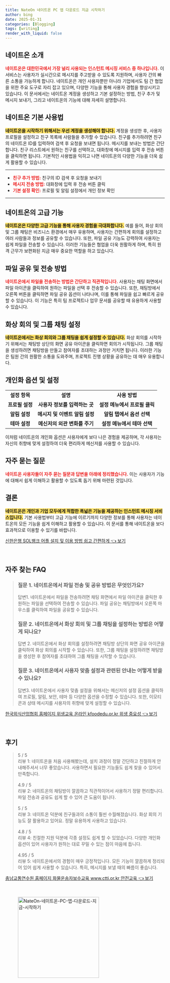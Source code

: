```yaml
---
title: NateOn 네이트온 PC 앱 다운로드 지금 시작하기
author: bing
date: 2025-01-31
categories: [Blogging]
tags: [writing]
render_with_liquid: false
---
```



<h2 id='네이트온_소개'>네이트온 소개</h2>

<p><b><span style="color: #ee2323;">네이트온은 대한민국에서 가장 널리 사용되는 인스턴트 메시징 서비스 중 하나입니다.</span></b> 이 서비스는 사용자가 실시간으로 메시지를 주고받을 수 있도록 지원하며, 사용자 간의 빠른 소통을 가능하게 합니다. 네이트온은 개인 사용자뿐만 아니라 기업에서도 팀 간 협업을 위한 주요 도구로 자리 잡고 있으며, 다양한 기능을 통해 사용자 경험을 향상시키고 있습니다. 이 문서에서는 네이트온 계정을 생성하고 기본 설정하는 방법, 친구 추가 및 메시지 보내기, 그리고 네이트온의 기능에 대해 자세히 설명합니다.</p>

<h2 id='기본_사용법'>네이트온 기본 사용법</h2>

<p><b><span style="background-color: #ffe066;">네이트온을 시작하기 위해서는 우선 계정을 생성해야 합니다.</span></b> 계정을 생성한 후, 사용자 프로필을 설정하고 친구 목록에 사람들을 추가할 수 있습니다. 친구를 추가하려면 친구의 네이트온 ID를 입력하여 검색 후 요청을 보내면 됩니다. 메시지를 보내는 방법은 간단합니다. 친구 리스트에서 원하는 친구를 선택하고, 대화창에 메시지를 입력 후 전송 버튼을 클릭하면 됩니다. 기본적인 사용법을 익히고 나면 네이트온의 다양한 기능을 더욱 쉽게 활용할 수 있습니다.</p>

<hr />

<ul>
    <li><b><span style="color: #ee2323;">친구 추가 방법:</span></b> 친구의 ID 검색 후 요청을 보내기</li>
    <li><b><span style="color: #ee2323;">메시지 전송 방법:</span></b> 대화창에 입력 후 전송 버튼 클릭</li>
    <li><b><span style="color: #ee2323;">기본 설정 확인:</span></b> 프로필 및 알림 설정에서 개인 정보 확인</li>
</ul>

<hr />

<h2 id='고급_기능'>네이트온의 고급 기능</h2>

<p><b><span style="background-color: #ffe066;">네이트온은 다양한 고급 기능을 통해 사용자 경험을 극대화합니다.</span></b> 예를 들어, 화상 회의 및 그룹 채팅은 비즈니스 환경에서 매우 유용하며, 사용자는 간편하게 회의를 설정하고 여러 사람들과 정보를 공유할 수 있습니다. 또한, 파일 공유 기능도 강력하여 사용자는 쉽게 파일을 전송할 수 있습니다. 이러한 기능들은 협업을 더욱 원활하게 하며, 특히 원격 근무가 보편화된 지금 매우 중요한 역할을 하고 있습니다.</p>

<h2 id='파일_공유_및_전송'>파일 공유 및 전송 방법</h2>

<p><b><span style="color: #ee2323;">네이트온에서 파일을 전송하는 방법은 간단하고 직관적입니다.</span></b> 사용자는 채팅 화면에서 파일 아이콘을 클릭하여 원하는 파일을 선택 후 전송할 수 있습니다. 또한, 채팅방에서 오른쪽 버튼을 클릭하면 파일 공유 옵션이 나타나며, 이를 통해 파일을 쉽고 빠르게 공유할 수 있습니다. 이 기능은 특히 팀 프로젝트나 업무 문서를 공유할 때 유용하게 사용할 수 있습니다.</p>

<h2 id='화상회의_및_그룹채팅'>화상 회의 및 그룹 채팅 설정</h2>

<p><b><span style="background-color: #ffe066;">네이트온에서는 화상 회의와 그룹 채팅을 쉽게 설정할 수 있습니다.</span></b> 화상 회의를 시작하기 위해서는 채팅방 상단의 화면 공유 아이콘을 클릭하면 회의가 시작됩니다. 그룹 채팅을 생성하려면 채팅방을 만들고 참여자를 초대하는 과정만 거치면 됩니다. 이러한 기능은 팀원 간의 원활한 소통을 도와주며, 프로젝트 진행 상황을 공유하는 데 매우 유용합니다.</p>

<h2 id='개인화_옵션_및_설정'>개인화 옵션 및 설정</h2>

<table>
    <tr>
        <td style="text-align: center; height: 17px;"><b>설정 항목</b></td>
        <td style="text-align: center; height: 17px;"><b>설명</b></td>
        <td style="text-align: center; height: 17px;"><b>사용 방법</b></td>
    </tr>
    <tr>
        <td style="text-align: center; height: 17px;"><b>프로필 설정</b></td>
        <td style="text-align: center; height: 17px;"><b>사용자 정보를 입력하는 곳</b></td>
        <td style="text-align: center; height: 17px;"><b>설정 메뉴에서 프로필 클릭</b></td>
    </tr>
    <tr>
        <td style="text-align: center; height: 17px;"><b>알림 설정</b></td>
        <td style="text-align: center; height: 17px;"><b>메시지 및 이벤트 알림 설정</b></td>
        <td style="text-align: center; height: 17px;"><b>알림 탭에서 옵션 선택</b></td>
    </tr>
    <tr>
        <td style="text-align: center; height: 17px;"><b>테마 설정</b></td>
        <td style="text-align: center; height: 17px;"><b>메신저의 외관 변화를 주기</b></td>
        <td style="text-align: center; height: 17px;"><b>설정 메뉴에서 테마 선택</b></td>
    </tr>
</table>

<p>이처럼 네이트온의 개인화 옵션은 사용자에게 보다 나은 경험을 제공하며, 각 사용자는 자신의 취향에 맞게 설정하여 더욱 편리하게 메신저를 사용할 수 있습니다.</p>

<h2 id='자주_묻는_질문'>자주 묻는 질문</h2>

<p><b><span style="color: #ee2323;">네이트온 사용자들이 자주 묻는 질문과 답변을 아래에 정리했습니다.</span></b> 이는 사용자가 기능에 대해서 쉽게 이해하고 활용할 수 있도록 돕기 위해 마련된 것입니다.</p>

<h2 id='결론'>결론</h2>

<p><b><span style="background-color: #ffe066;">네이트온은 개인과 기업 모두에게 적합한 폭넓은 기능을 제공하는 인스턴트 메시징 서비스입니다.</span></b> 기본 사용법부터 고급 기능에 이르기까지 다양한 정보를 통해 사용자는 네이트온의 모든 기능을 쉽게 이해하고 활용할 수 있습니다. 이 문서를 통해 네이트온을 보다 효과적으로 이용할 수 있기를 바랍니다.</p>


<p><a class="click-button" title="신한은행 SOL뱅크 어플 설치 및 이용 방법 쉽고 간편하게" href="https://somered.github.io/posts/%EC%8B%A0%ED%95%9C%EC%9D%80%ED%96%89-SOL%EB%B1%85%ED%81%AC-%EC%96%B4%ED%94%8C-%EC%84%A4%EC%B9%98-%EB%B0%8F-%EC%9D%B4%EC%9A%A9-%EB%B0%A9%EB%B2%95-%EC%89%BD%EA%B3%A0-%EA%B0%84%ED%8E%B8%ED%95%98%EA%B2%8C/" rel="dofollow">신한은행 SOL뱅크 어플 설치 및 이용 방법 쉽고 간편하게 👈 보기</a></p><br>
<h2 id='자주_찾는_FAQ'>자주 찾는 FAQ</h2>
<div itemscope="" itemtype="https://schema.org/FAQPage"> 
<blockquote> 
<div itemscope="" itemprop="mainEntity" itemtype="https://schema.org/Question"> 
<h3 itemprop="name">질문 1. 네이트온에서 파일 전송 및 공유 방법은 무엇인가요?</h3> 
<div itemscope="" itemprop="acceptedAnswer" itemtype="https://schema.org/Answer"> 
<span itemprop="text"> 
<p>답변1. 네이트온에서 파일을 전송하려면 채팅 화면에서 파일 아이콘을 클릭한 후 원하는 파일을 선택하여 전송할 수 있습니다. 파일 공유는 채팅방에서 오른쪽 마우스를 클릭하여 파일을 공유할 수 있습니다.</p> 
</span> 
</div> 
</div> 
<div itemscope="" itemprop="mainEntity" itemtype="https://schema.org/Question"> 
<h3 itemprop="name">질문 2. 네이트온에서 화상 회의 및 그룹 채팅을 설정하는 방법은 어떻게 되나요?</h3> 
<div itemscope="" itemprop="acceptedAnswer" itemtype="https://schema.org/Answer"> 
<span itemprop="text"> 
<p>답변 2. 네이트온에서 화상 회의를 설정하려면 채팅방 상단의 화면 공유 아이콘을 클릭하여 화상 회의를 시작할 수 있습니다. 또한, 그룹 채팅을 설정하려면 채팅방을 생성한 후 참여자를 초대하여 그룹 채팅을 시작할 수 있습니다.</p> 
</span> 
</div> 
</div> 
<div itemscope="" itemprop="mainEntity" itemtype="https://schema.org/Question"> 
<h3 itemprop="name">질문 3. 네이트온에서 사용자 맞춤 설정과 관련된 안내는 어떻게 받을 수 있나요?</h3> 
<div itemscope="" itemprop="acceptedAnswer" itemtype="https://schema.org/Answer"> 
<span itemprop="text"> 
<p>답변3. 네이트온에서 사용자 맞춤 설정을 위해서는 메신저의 설정 옵션을 클릭하여 프로필, 알림, 보안, 테마 등 다양한 옵션을 수정할 수 있습니다. 또한, 이모티콘과 상태 메시지를 사용자의 취향에 맞게 설정할 수 있습니다.</p> 
</span> 
</div> 
</div> 
</blockquote> 
</div>
<p><a class="click-button" title="한국외식산업협회 홈페이지 위생교육 온라인 kfoodedu.or.kr 위생 중요성" href="https://somered.github.io/posts/%ED%95%9C%EA%B5%AD%EC%99%B8%EC%8B%9D%EC%82%B0%EC%97%85%ED%98%91%ED%9A%8C-%ED%99%88%ED%8E%98%EC%9D%B4%EC%A7%80-%EC%9C%84%EC%83%9D%EA%B5%90%EC%9C%A1-%EC%98%A8%EB%9D%BC%EC%9D%B8-kfoodedu.or.kr-%EC%9C%84%EC%83%9D-%EC%A4%91%EC%9A%94%EC%84%B1/" rel="dofollow">한국외식산업협회 홈페이지 위생교육 온라인 kfoodedu.or.kr 위생 중요성 👈 보기</a></p><br>
<h2 id='후기'>후기</h2>
<div itemscope itemtype="https://schema.org/Product">
  <blockquote>
  <div itemprop="review" itemscope itemtype="https://schema.org/Review">
      <div itemprop="reviewRating" itemscope itemtype="https://schema.org/Rating"> <span itemprop="ratingValue">5</span> / <span itemprop="bestRating">5</span> </div>
      <span itemprop="reviewBody">리뷰 1: 네이트온을 처음 사용해봤는데, 설치 과정이 정말 간단하고 친절하게 안내해주셔서 너무 좋았습니다. 사용하면서 필요한 기능들도 쉽게 찾을 수 있어서 만족합니다.</span>
  </div>
  <br>
  <div itemprop="review" itemscope itemtype="https://schema.org/Review">
      <div itemprop="reviewRating" itemscope itemtype="https://schema.org/Rating"> <span itemprop="ratingValue">4.9</span> / <span itemprop="bestRating">5</span> </div>
      <span itemprop="reviewBody">리뷰 2: 네이트온의 채팅방이 깔끔하고 직관적이어서 사용하기 정말 편리합니다. 파일 전송과 공유도 쉽게 할 수 있어 큰 도움이 됩니다.</span>
  </div>
  <br>
  <div itemprop="review" itemscope itemtype="https://schema.org/Review">
      <div itemprop="reviewRating" itemscope itemtype="https://schema.org/Rating"> <span itemprop="ratingValue">5</span> / <span itemprop="bestRating">5</span> </div>
      <span itemprop="reviewBody">리뷰 3: 네이트온 덕분에 친구들과의 소통이 훨씬 수월해졌습니다. 화상 회의 기능도 잘 활용하고 있어요. 정말 유용하게 사용하고 있습니다.</span>
  </div>
  <br>
  <div itemprop="review" itemscope itemtype="https://schema.org/Review">
      <div itemprop="reviewRating" itemscope itemtype="https://schema.org/Rating"> <span itemprop="ratingValue">4.8</span> / <span itemprop="bestRating">5</span> </div>
      <span itemprop="reviewBody">리뷰 4: 친절한 지원 덕분에 각종 설정도 쉽게 할 수 있었습니다. 다양한 개인화 옵션이 있어 사용자가 원하는 대로 꾸밀 수 있는 점이 마음에 듭니다.</span>
  </div>
  <br>
  <div itemprop="review" itemscope itemtype="https://schema.org/Review">
      <div itemprop="reviewRating" itemscope itemtype="https://schema.org/Rating"> <span itemprop="ratingValue">4.95</span> / <span itemprop="bestRating">5</span> </div>
      <span itemprop="reviewBody">리뷰 5: 네이트온에서의 경험이 매우 긍정적입니다. 모든 기능이 깔끔하게 정리되어 있어 쉽게 사용할 수 있습니다. 특히, 메시지를 보낼 때의 빠름이 좋습니다.</span>
  </div>
  </blockquote>
</div>
<p><a class="click-button" title="충남교통연수원 홈페이지 화물운송자보수교육 www.ctti.or.kr 안전교육" href="https://somered.github.io/posts/%EC%B6%A9%EB%82%A8%EA%B5%90%ED%86%B5%EC%97%B0%EC%88%98%EC%9B%90-%ED%99%88%ED%8E%98%EC%9D%B4%EC%A7%80-%ED%99%94%EB%AC%BC%EC%9A%B4%EC%86%A1%EC%9E%90%EB%B3%B4%EC%88%98%EA%B5%90%EC%9C%A1-www.ctti.or.kr-%EC%95%88%EC%A0%84%EA%B5%90%EC%9C%A1/" rel="dofollow">충남교통연수원 홈페이지 화물운송자보수교육 www.ctti.or.kr 안전교육 👈 보기</a></p><br>
<figure class="image"><img src="https://somered.github.io/assets/img/thumbnail/NateOn-네이트온-PC-앱-다운로드-지금-시작하기.webp" alt="NateOn-네이트온-PC-앱-다운로드-지금-시작하기" width="256" height="256"></figure>